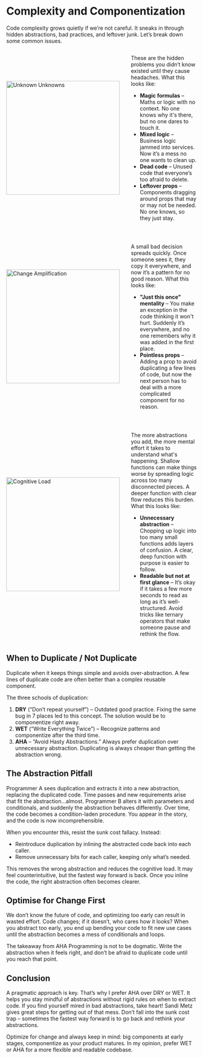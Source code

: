 # Complexity and Componentization

Code complexity grows quietly if we’re not careful. It sneaks in through hidden abstractions, bad practices, and leftover junk. Let’s break down some common issues.

<div style="display: flex; align-items: center; margin-bottom: 30px;">
  <img src="https://bank.cellar-c2.services.clever-cloud.com/file/project/2bcc599a6d3448cac599dbf86985b947/5w7z54.jpg" alt="Unknown Unknowns" style="width: 300px; margin-right: 30px;">
  <div>
    <p>These are the hidden problems you didn’t know existed until they cause headaches. What this looks like:</p>
    <ul>
      <li><strong>Magic formulas</strong> – Maths or logic with no context. No one knows why it's there, but no one dares to touch it.</li>
      <li><strong>Mixed logic</strong> – Business logic jammed into services. Now it’s a mess no one wants to clean up.</li>
      <li><strong>Dead code</strong> – Unused code that everyone’s too afraid to delete.</li>
      <li><strong>Leftover props</strong> – Components dragging around props that may or may not be needed. No one knows, so they just stay.</li>
    </ul>
  </div>
</div>

<div style="display: flex; align-items: center; margin-bottom: 30px;">
  <img src="https://bank.cellar-c2.services.clever-cloud.com/file/project/2512276ef192d2fad1188985b14b49f6/DALL%C2%B7E%202024-10-02%2015.58.28%20-%20A%20humorous%20but%20meaningful%20meme%20illustrating%20%27Change%20Amplification%27%20in%20software%20development.%20Show%20a%20domino%20effect%20where%20the%20first%20small%20domino%20is%20label.webp" alt="Change Amplification" style="width: 300px; margin-right: 30px;">
  <div>
    <p>A small bad decision spreads quickly. Once someone sees it, they copy it everywhere, and now it’s a pattern for no good reason. What this looks like:</p>
    <ul>
      <li><strong>"Just this once" mentality</strong> – You make an exception in the code thinking it won't hurt. Suddenly it’s everywhere, and no one remembers why it was added in the first place.</li>
      <li><strong>Pointless props</strong> – Adding a prop to avoid duplicating a few lines of code, but now the next person has to deal with a more complicated component for no reason.</li>
    </ul>
  </div>
</div>

<div style="display: flex; align-items: center;">
  <img src="https://bank.cellar-c2.services.clever-cloud.com/file/project/76cdac59a9389cef53e81be3c4eedb4c/DALL%C2%B7E%202024-10-02%2015.51.41%20-%20A%20meme%20illustrating%20cognitive%20load%20in%20software%20development.%20Show%20a%20developer%20sitting%20at%20their%20desk%2C%20with%20their%20brain%20exploding%20from%20too%20many%20thought%20b.webp" alt="Cognitive Load" style="width: 300px; margin-right: 30px;">
  <div>
    <p>The more abstractions you add, the more mental effort it takes to understand what's happening. Shallow functions can make things worse by spreading logic across too many disconnected pieces. A deeper function with clear flow reduces this burden. What this looks like:</p>
    <ul>
      <li><strong>Unnecessary abstraction</strong> – Chopping up logic into too many small functions adds layers of confusion. A clear, deep function with purpose is easier to follow.</li>
      <li><strong>Readable but not at first glance</strong> – It’s okay if it takes a few more seconds to read as long as it’s well-structured. Avoid tricks like ternary operators that make someone pause and rethink the flow.</li>
    </ul>
  </div>
</div>


## When to Duplicate / Not Duplicate

Duplicate when it keeps things simple and avoids over-abstraction. A few lines of duplicate code are often better than a complex reusable component.

The three schools of duplication:

1. **DRY** (“Don’t repeat yourself”) – Outdated good practice. Fixing the same bug in 7 places led to this concept. The solution would be to componentize right away.
2. **WET** (“Write Everything Twice”) – Recognize patterns and componentize after the third time.
3. **AHA** – “Avoid Hasty Abstractions.” Always prefer duplication over unnecessary abstraction. Duplicating is always cheaper than getting the abstraction wrong.

## The Abstraction Pitfall

Programmer A sees duplication and extracts it into a new abstraction, replacing the duplicated code. Time passes and new requirements arise that fit the abstraction…almost. Programmer B alters it with parameters and conditionals, and suddenly the abstraction behaves differently. Over time, the code becomes a condition-laden procedure. You appear in the story, and the code is now incomprehensible.

When you encounter this, resist the sunk cost fallacy. Instead:

- Reintroduce duplication by inlining the abstracted code back into each caller.
- Remove unnecessary bits for each caller, keeping only what’s needed.

This removes the wrong abstraction and reduces the cognitive load. It may feel counterintuitive, but the fastest way forward is back. Once you inline the code, the right abstraction often becomes clearer.

## Optimise for Change First

We don’t know the future of code, and optimizing too early can result in wasted effort. Code changes; if it doesn’t, who cares how it looks? When you abstract too early, you end up bending your code to fit new use cases until the abstraction becomes a mess of conditionals and loops.

The takeaway from AHA Programming is not to be dogmatic. Write the abstraction when it feels right, and don’t be afraid to duplicate code until you reach that point.

## Conclusion

A pragmatic approach is key. That’s why I prefer AHA over DRY or WET. It helps you stay mindful of abstractions without rigid rules on when to extract code. If you find yourself mired in bad abstractions, take heart! Sandi Metz gives great steps for getting out of that mess. Don’t fall into the sunk cost trap – sometimes the fastest way forward is to go back and rethink your abstractions.

Optimize for change and always keep in mind: big components at early stages, componentize as your product matures. In my opinion, prefer WET or AHA for a more flexible and readable codebase.
